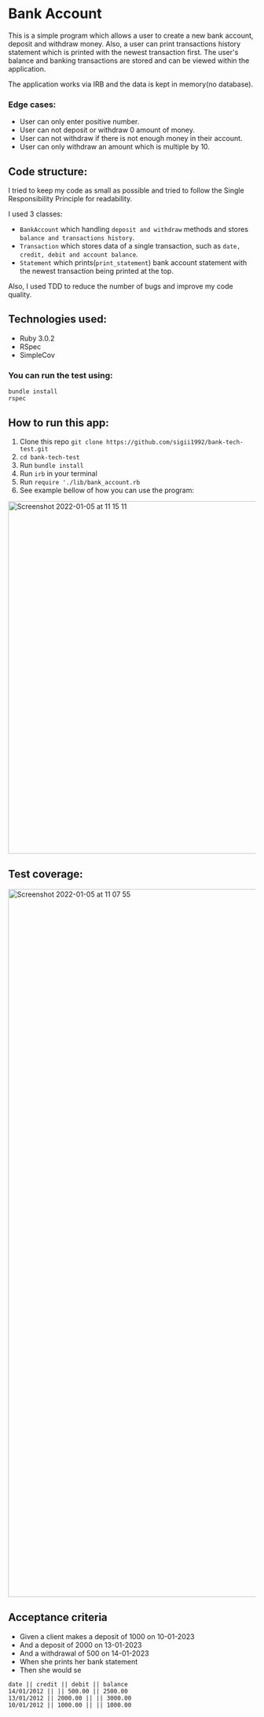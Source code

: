 # Bank Account

This is a simple program which allows a user to create a new bank account, deposit and withdraw money. Also, a user can print transactions history statement which is printed with the newest transaction first. The user's balance and banking transactions are stored and can be viewed within the application.

The application works via IRB and the data is kept in memory(no database).

### Edge cases:

- User can only enter positive number.
- User can not deposit or withdraw 0 amount of money.
- User can not withdraw if there is not enough money in their account.
- User can only withdraw an amount which is multiple by 10.

## Code structure:

I tried to keep my code as small as possible and tried to follow the Single Responsibility Principle for readability.

I used 3 classes:

- `BankAccount` which handling `deposit and withdraw` methods and stores `balance and transactions history`.
- `Transaction` which stores data of a single transaction, such as `date, credit, debit and account balance`.
- `Statement` which prints(`print_statement`) bank account statement with the newest transaction being printed at the top.

Also, I used TDD to reduce the number of bugs and improve my code quality.

## Technologies used:

- Ruby 3.0.2
- RSpec
- SimpleCov

### You can run the test using:

```
bundle install
rspec
```

## How to run this app:

1. Clone this repo `git clone https://github.com/sigii1992/bank-tech-test.git`
2. `cd bank-tech-test`
3. Run `bundle install`
4. Run `irb` in your terminal
5. Run `require './lib/bank_account.rb`
6. See example bellow of how you can use the program:

<img width="717" alt="Screenshot 2022-01-05 at 11 15 11" src="https://user-images.githubusercontent.com/81166702/148213363-109033de-3208-4e77-a934-fee2d3d4af19.png">

## Test coverage:

<img width="1440" alt="Screenshot 2022-01-05 at 11 07 55" src="https://user-images.githubusercontent.com/81166702/148214190-3484fea4-b572-447b-affc-e01aa303e01f.png">

## Acceptance criteria

- Given a client makes a deposit of 1000 on 10-01-2023
- And a deposit of 2000 on 13-01-2023
- And a withdrawal of 500 on 14-01-2023
- When she prints her bank statement
- Then she would se

```
date || credit || debit || balance
14/01/2012 || || 500.00 || 2500.00
13/01/2012 || 2000.00 || || 3000.00
10/01/2012 || 1000.00 || || 1000.00
```

